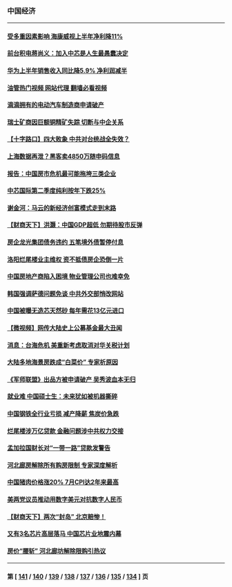### 中国经济
---
#### [受多重因素影响 海康威视上半年净利降11%](../../pages/ncid283/n13801401.md?08131245) 
#### [前台积电蒋尚义：加入中芯是人生最愚蠢决定](../../pages/ncid283/n13801241.md?08131245) 
#### [华为上半年销售收入同比降5.9% 净利润减半](../../pages/ncid283/n13801088.md?08131245) 
#### [油管热门视频 网站代理 翻墙必看视频](http://209.222.30.114:81/youtube.html?08131245)
#### [滴滴拥有的电动汽车制造商申请破产](../../pages/ncid283/n13801170.md?08131245) 
#### [瑞士矿商因巨额铜精矿失踪 切断与中企关系](../../pages/ncid283/n13801089.md?08131245) 
#### [【十字路口】四大败象 中共对台统战全失效？](../../pages/ncid283/n13800353.md?08131245) 
#### [上海数据再泄？黑客卖4850万随申码信息](../../pages/ncid283/n13800999.md?08131245) 
#### [报告：中国房市危机最可能拖垮三类企业](../../pages/ncid283/n13800902.md?08131245) 
#### [中芯国际第二季度纯利按年下跌25%](../../pages/ncid283/n13800851.md?08131245) 
#### [谢金河：马云的新经济创富模式走到末路](../../pages/ncid283/n13800757.md?08131245) 
#### [【财商天下】洪灏：中国GDP超低 勿期待股市反弹](../../pages/ncid283/n13800467.md?08131245) 
#### [房企龙光集团债务违约 五笔境外债暂停付息](../../pages/ncid283/n13800595.md?08131245) 
#### [洛阳烂尾楼业主维权 资不抵债房企恐倒一片](../../pages/ncid283/n13800302.md?08131245) 
#### [中国房地产商陷入困境 物业管理公司也难幸免](../../pages/ncid283/n13799820.md?08131245) 
#### [韩国强调萨德问题免谈 中共外交部悄改网站](../../pages/ncid283/n13800430.md?08131245) 
#### [中国被曝无造芯天然砂 每年需花13亿元进口](../../pages/ncid283/n13800375.md?08131245) 
#### [【微视频】网传大陆史上公募基金最大丑闻](../../pages/ncid283/n13800399.md?08131245) 
#### [消息：台海危机 美重新考虑取消对华关税计划](../../pages/ncid283/n13800218.md?08131245) 
#### [大陆多地海景房跌成“白菜价” 专家析原因](../../pages/ncid283/n13800133.md?08131245) 
#### [《军师联盟》出品方被申请破产 吴秀波血本无归](../../pages/ncid283/n13799860.md?08131245) 
#### [就业难 中国硕士生：未来犹如被机器撕碎](../../pages/ncid283/n13799828.md?08131245) 
#### [中国钢铁全行业亏损 减产降薪 焦炭价急跌](../../pages/ncid283/n13799650.md?08131245) 
#### [烂尾楼涉万亿贷款 金融问题涉中共权力交接](../../pages/ncid283/n13799798.md?08131245) 
#### [孟加拉国财长对“一带一路”贷款发警告](../../pages/ncid283/n13799259.md?08131245) 
#### [河北廊房解除所有购房限制 专家深度解析](../../pages/ncid283/n13799355.md?08131245) 
#### [中国猪肉价格涨20% 7月CPI达2年来最高](../../pages/ncid283/n13799359.md?08131245) 
#### [美两党议员推动用数字美元对抗数字人民币](../../pages/ncid283/n13799236.md?08131245) 
#### [【财商天下】两次“封岛” 北京赔惨！](../../pages/ncid283/n13799013.md?08131245) 
#### [又有3名芯片高层落马 中国芯片业地震内幕](../../pages/ncid283/n13798941.md?08131245) 
#### [房价“腰斩” 河北廊坊解除限购引热议](../../pages/ncid283/n13798946.md?08131245) 

---
#### 第 [ [141](./141.md?08131245) / [140](./140.md?08131245) / [139](./139.md?08131245) / [138](./138.md?08131245) / [137](./137.md?08131245) / [136](./136.md?08131245) / [135](./135.md?08131245) / [134](./134.md?08131245) ] 页
